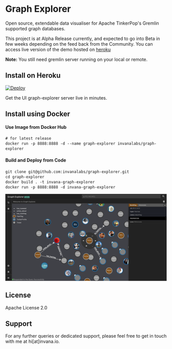 # Graph Explorer

Open source, extendable data visualiser for Apache TinkerPop's Gremlin supported graph databases.

This project is at Alpha Release currently, and expected 
to go into Beta in few weeks depending on the feed back
from the Community. You can access live version of the demo hosted on [heroku](https://graph-explorer.herokuapp.com/) 

**Note:** You still need gremlin server running on your local or remote.


## Install on Heroku

[![Deploy](https://www.herokucdn.com/deploy/button.svg)](https://heroku.com/deploy?template=https://github.com/invanalabs/graph-explorer/tree/master)

Get the UI graph-explorer server live in minutes. 
 
 
 
## Install using Docker

#### Use Image from Docker Hub

```shell script.
# for latest release
docker run -p 8888:8888 -d --name graph-explorer invanalabs/graph-explorer

```

#### Build and Deploy from Code
```shell script
git clone git@github.com:invanalabs/graph-explorer.git
cd graph-explorer
docker build . -t invana-graph-explorer 
docker run -p 8888:8888 -d invana-graph-explorer
```

![screenshot](./screenshot.png)


## License

Apache License 2.0

## Support 

For any further queries or dedicated support, please feel free to get in touch with me at hi[at]invana.io.
